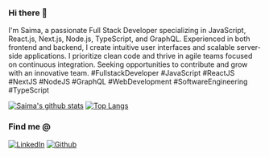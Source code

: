 
### Hi there 👋
I'm Saima, a passionate Full Stack Developer specializing in JavaScript, React.js, Next.js, Node.js, TypeScript, and GraphQL. Experienced in both frontend and backend, I create intuitive user interfaces and scalable server-side applications. I prioritize clean code and thrive in agile teams focused on continuous integration. Seeking opportunities to contribute and grow with an innovative team.
#FullstackDeveloper #JavaScript #ReactJS #NextJS #NodeJS #GraphQL #WebDevelopment #SoftwareEngineering #TypeScript

[![Saima's github stats](https://github-readme-stats.vercel.app/api?username=saimaAnis21&show_icons=true&theme=buefy)](https://github.com/saimaAnis21/github-readme-stats) [![Top Langs](https://github-readme-stats.vercel.app/api/top-langs/?username=saimaAnis21&show_icons=true&theme=buefy&layout=compact)](https://github.com/saimaAnis21/github-readme-stats)



<h3>Find me @ </h3>
<p>
<a href="https://www.linkedin.com/in/saima-anis/" target="_blank"><img alt="LinkedIn" src="https://img.shields.io/badge/linkedin-%230077B5.svg?&style=for-the-badge&logo=linkedin&logoColor=white" /></a>
<a href="https://github.com/saimaAnis21" target="_blank"><img alt="Github" src="https://img.shields.io/badge/GitHub-%2312100E.svg?&style=for-the-badge&logo=Github&logoColor=white" /></a>
</p>








